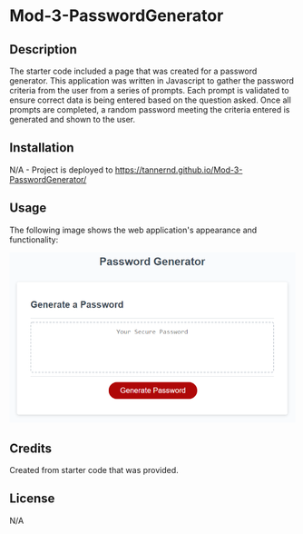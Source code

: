 # Mod-3-PasswordGenerator

## Description

The starter code included a page that was created for a password generator.  This application was written in Javascript to gather the password criteria from the user from a series of prompts.  Each prompt is validated to ensure correct data is being entered based on the question asked.  Once all prompts are completed, a random password meeting the criteria entered is generated and shown to the user.


## Installation

N/A - Project is deployed to https://tannernd.github.io/Mod-3-PasswordGenerator/

## Usage

The following image shows the web application's appearance and functionality:

![The Password Generator application displays a red button to "Generate Password".](./assets/03-javascript-homework-demo.png)

## Credits

Created from starter code that was provided.

## License

N/A
